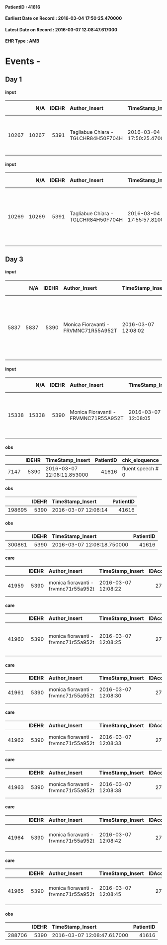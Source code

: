
#### PatientID : 41616
#### Earliest Date on Record : 2016-03-04 17:50:25.470000
#### Latest Date on Record : 2016-03-07 12:08:47.617000
#### EHR Type : AMB

# Events - 

## Day 1

#### input
|       |    N/A |   IDEHR | Author_Insert                       | TimeStamp_Insert           | EHRType   |   PatientID |   IDDigitalSignDocument | persone_vicine   |   Unnamed: 0_x.1 |   IDANAMNESI_SOCIALE | Patient   | FamigliaAltro   | Paziente_T   | FamigliaAltro_T   |   Non_Rilevabile_x.1 | Note_Non_Rilevabile_x.1   | opt_Problemi   | chk_contr_sintomi   | opt_paziente_a   | opt_famiglia_a   | opt_adeguatezza   | opt_paziente_solo   | ds_note_con                                                       | opt_presente_assente   | Presenza_minori   | Caregiver_principale   | opt_capacita     | opt_risorse_ec   | opt_paziente_psi   | opt_Ins_vol   | opt_esenzione   | opt_inv_civile   |   invalidita_perc | ds_codice_es   | Needs     | Domestic partnership   | Fragility   | opt_indennita_acc   | opt_legge   | opt_famiglia_psi   |
|------:|-------:|--------:|:------------------------------------|:---------------------------|:----------|------------:|------------------------:|:-----------------|-----------------:|---------------------:|:----------|:----------------|:-------------|:------------------|---------------------:|:--------------------------|:---------------|:--------------------|:-----------------|:-----------------|:------------------|:--------------------|:------------------------------------------------------------------|:-----------------------|:------------------|:-----------------------|:-----------------|:-----------------|:-------------------|:--------------|:----------------|:-----------------|------------------:|:---------------|:----------|:-----------------------|:------------|:--------------------|:------------|:-------------------|
| 10267 |  10267 |    5391 | Tagliabue Chiara - TGLCHR84H50F704H | 2016-03-04 17:50:25.470000 | AMB       |       41616 |                  293229 | N/A              |             2713 |                 1769 | Si#1      | Si#1            | No#0         | Parziale#2        |                    0 | NR                        | No#0           | controllo sintomi#0 | Indefinite#2     | Congruenti#1     | Si#1              | No#0                | Vive con la moglie Antonia di 80 aa che si occupa dell'assistenza | Presente#1             | No#0              | wife                   | Incrementabile#1 | Adeguate#1       | No#0               | No#0          | Si#1            | Si#1             |               100 | E01            | Clinici#0 | Coniuge/Convivente#0   | fisica#1    | Si#1                | No#0        | No#0               |

#### input
|       |    N/A |   IDEHR | Author_Insert                       | TimeStamp_Insert           | EHRType   |   PatientID |   IDDigitalSignDocument | persone_vicine   |   Unnamed: 0_x.1 |   IDANAMNESI_SOCIALE | Patient   | FamigliaAltro   | Paziente_T   | FamigliaAltro_T   |   Non_Rilevabile_x.1 | Note_Non_Rilevabile_x.1   | opt_Problemi   | chk_contr_sintomi   | opt_paziente_a   | opt_famiglia_a   | opt_adeguatezza   | opt_paziente_solo   | ds_note_con                                                       | opt_presente_assente   | Presenza_minori   | Caregiver_principale   | opt_capacita     | ds_familiari_coinv                                                                                                                             | opt_risorse_ec   | opt_paziente_psi   | opt_Ins_vol   | opt_esenzione   | opt_inv_civile   |   invalidita_perc | ds_codice_es   | Needs     | Domestic partnership   | Fragility   | opt_indennita_acc   | opt_legge   | opt_famiglia_psi   |
|------:|-------:|--------:|:------------------------------------|:---------------------------|:----------|------------:|------------------------:|:-----------------|-----------------:|---------------------:|:----------|:----------------|:-------------|:------------------|---------------------:|:--------------------------|:---------------|:--------------------|:-----------------|:-----------------|:------------------|:--------------------|:------------------------------------------------------------------|:-----------------------|:------------------|:-----------------------|:-----------------|:-----------------------------------------------------------------------------------------------------------------------------------------------|:-----------------|:-------------------|:--------------|:----------------|:-----------------|------------------:|:---------------|:----------|:-----------------------|:------------|:--------------------|:------------|:-------------------|
| 10269 |  10269 |    5391 | Tagliabue Chiara - TGLCHR84H50F704H | 2016-03-04 17:55:57.810000 | AMB       |       41616 |                  293239 | N/A              |             2715 |                 1771 | Si#1      | Si#1            | No#0         | Parziale#2        |                    0 | NR                        | No#0           | controllo sintomi#0 | Indefinite#2     | Congruenti#1     | Si#1              | No#0                | Vive con la moglie Antonia di 80 aa che si occupa dell'assistenza | Presente#1             | No#0              | wife                   | Incrementabile#1 | Il figlio Rosario, separato con una figlia in affidamento congiunto vive a Pavia. La nipote Amalia abita nelle vicinanze ed √® di riferimento. | Adeguate#1       | No#0               | No#0          | Si#1            | Si#1             |               100 | E01            | Clinici#0 | Coniuge/Convivente#0   | fisica#1    | Si#1                | No#0        | No#0               |


## Day 3

#### input
|      |    N/A |   IDEHR | Author_Insert                        | TimeStamp_Insert    |   IDAccess | EHRType   |   PatientID |   IDDigitalSignDocument | persone_vicine   |   Unnamed: 0_y |   IDANAMNESI_MED |   Non_Rilevabile_y | Note_Non_Rilevabile_y   | diagnosis                                                                                                                                                  |
|-----:|-------:|--------:|:-------------------------------------|:--------------------|-----------:|:----------|------------:|------------------------:|:-----------------|---------------:|-----------------:|-------------------:|:------------------------|:-----------------------------------------------------------------------------------------------------------------------------------------------------------|
| 5837 |   5837 |    5390 | Monica Fioravanti - FRVMNC71R55A952T | 2016-03-07 12:08:02 |      27280 | AMB       |       41616 |                  294978 | N/A              |           4363 |             3815 |                  0 | NR                      | 08/2015 cistectomia radicale+ linfoadenectomia iliaca. Confezionato ureterocutaneostomia bilaterale dx + ileostomia temporanea canalizzata poi nel 01/2016 |

#### input
|       |    N/A |   IDEHR | Author_Insert                        | TimeStamp_Insert    |   IDAccess | EHRType   |   PatientID |   IDDigitalSignDocument | persone_vicine   |   Unnamed: 0_y.1 |   IDDIAGNOSI_ICD |   Non_Rilevabile_y.1 | Note_Non_Rilevabile_y.1   | I_ICD                                                              | II_ICD                                                                               | III_ICD                                                      | IV_ICD                                              | V_ICD                                   | I_Anno   | II_Anno   | III_Anno   | I_Mese   |
|------:|-------:|--------:|:-------------------------------------|:--------------------|-----------:|:----------|------------:|------------------------:|:-----------------|-----------------:|-----------------:|---------------------:|:--------------------------|:-------------------------------------------------------------------|:-------------------------------------------------------------------------------------|:-------------------------------------------------------------|:----------------------------------------------------|:----------------------------------------|:---------|:----------|:-----------|:---------|
| 15338 |  15338 |    5390 | Monica Fioravanti - FRVMNC71R55A952T | 2016-03-07 12:08:05 |      27280 | AMB       |       41616 |                  294979 | N/A              |              899 |              899 |                    0 | NR                        | 1888 - Tumori maligni di altre specificate sedi della vescica#2121 | 1962 - Tumori maligni secondari e non specificati dei linfonodi intraaddominali#2142 | 1624 - Tumori maligni del lobo medio - bronco o polmone#2066 | 4019 - Ipertensione essenziale non specificata#2334 | 586 - Insufficienza renale cronica#2363 | 2015#55  | 2015#55   | 2012#52    | 08#08    |

#### obs
|      |   IDEHR | TimeStamp_Insert           |   PatientID | chk_eloquence     | asthenia     | body_temp    | agitation_behavior_freq   | mood        | cognitive_state   |
|-----:|--------:|:---------------------------|------------:|:------------------|:-------------|:-------------|:--------------------------|:------------|:------------------|
| 7147 |    5390 | 2016-03-07 12:08:11.853000 |       41616 | fluent speech # 0 | Moderate # 2 | Apyrexia # 0 | quiet # 0                 | Denial # 06 | Polished # 2      |

#### obs
|        |   IDEHR | TimeStamp_Insert    |   PatientID |
|-------:|--------:|:--------------------|------------:|
| 198695 |    5390 | 2016-03-07 12:08:14 |       41616 |

#### obs
|        |   IDEHR | TimeStamp_Insert           |   PatientID |
|-------:|--------:|:---------------------------|------------:|
| 300861 |    5390 | 2016-03-07 12:08:18.750000 |       41616 |

#### care
|       |   IDEHR | Author_Insert                        | TimeStamp_Insert    |   IDAccess | EHRType   |   PatientID |   IDTERAPIE_OUTPAT_VIDAS | ds_altro_farmaco   | ds_dose   | opt_via_di_somm        | ds_ora   | dt_data_inizio      | ds_note_y   |   opt_pregressa |   opt_somm_terapia |   opt_estemporanea |   opt_termina |   opt_somm_in_pompa | opt_farmaco              |
|------:|--------:|:-------------------------------------|:--------------------|-----------:|:----------|------------:|-------------------------:|:-------------------|:----------|:-----------------------|:---------|:--------------------|:------------|----------------:|-------------------:|-------------------:|--------------:|--------------------:|:-------------------------|
| 41959 |    5390 | monica fioravanti - frvmnc71r55a952t | 2016-03-07 12:08:22 |      27280 | amb       |       41616 |                    19537 | eligard 7.5        | 1 fl      | subcutaneously # 3 = 3 | 10 # 10  | 2016-03-07 00:00:00 | fl 1 month  |               0 |                  0 |                  0 |             0 |                   0 | other (see notes) # 2004 |

#### care
|       |   IDEHR | Author_Insert                        | TimeStamp_Insert    |   IDAccess | EHRType   |   PatientID |   IDTERAPIE_OUTPAT_VIDAS | ds_dose   | opt_via_di_somm   | ds_ora   | dt_data_inizio      |   opt_pregressa |   opt_somm_terapia |   opt_estemporanea |   opt_termina |   opt_somm_in_pompa | opt_farmaco                                 |
|------:|--------:|:-------------------------------------|:--------------------|-----------:|:----------|------------:|-------------------------:|:----------|:------------------|:---------|:--------------------|----------------:|-------------------:|-------------------:|--------------:|--------------------:|:--------------------------------------------|
| 41960 |    5390 | monica fioravanti - frvmnc71r55a952t | 2016-03-07 12:08:25 |      27280 | amb       |       41616 |                    19538 | 1 cp      | oral # 0 = 0      | 20 # 20  | 2016-03-07 00:00:00 |               0 |                  0 |                  0 |             0 |                   0 | omeprazole (omeprazole 20 mg tablets) # 960 |

#### care
|       |   IDEHR | Author_Insert                        | TimeStamp_Insert    |   IDAccess | EHRType   |   PatientID |   IDTERAPIE_OUTPAT_VIDAS | ds_altro_farmaco   | ds_dose   | opt_via_di_somm   | ds_ora   | dt_data_inizio      |   opt_pregressa |   opt_somm_terapia |   opt_estemporanea |   opt_termina |   opt_somm_in_pompa | opt_farmaco              |
|------:|--------:|:-------------------------------------|:--------------------|-----------:|:----------|------------:|-------------------------:|:-------------------|:----------|:------------------|:---------|:--------------------|----------------:|-------------------:|-------------------:|--------------:|--------------------:|:-------------------------|
| 41961 |    5390 | monica fioravanti - frvmnc71r55a952t | 2016-03-07 12:08:30 |      27280 | amb       |       41616 |                    19539 | adenuric           | 1 cp      | oral # 0 = 0      | 15 # 15  | 2016-03-07 00:00:00 |               0 |                  0 |                  0 |             0 |                   0 | other (see notes) # 2004 |

#### care
|       |   IDEHR | Author_Insert                        | TimeStamp_Insert    |   IDAccess | EHRType   |   PatientID |   IDTERAPIE_OUTPAT_VIDAS | ds_dose   | opt_via_di_somm   | ds_ora   | dt_data_inizio      |   opt_pregressa |   opt_somm_terapia |   opt_estemporanea |   opt_termina |   opt_somm_in_pompa | opt_farmaco                         |
|------:|--------:|:-------------------------------------|:--------------------|-----------:|:----------|------------:|-------------------------:|:----------|:------------------|:---------|:--------------------|----------------:|-------------------:|-------------------:|--------------:|--------------------:|:------------------------------------|
| 41962 |    5390 | monica fioravanti - frvmnc71r55a952t | 2016-03-07 12:08:33 |      27280 | amb       |       41616 |                    19540 | 1 cp      | oral # 0 = 0      | 12 # 12  | 2016-03-07 00:00:00 |               0 |                  0 |                  0 |             0 |                   0 | folic acid (5 mg folina cps) # 1161 |

#### care
|       |   IDEHR | Author_Insert                        | TimeStamp_Insert    |   IDAccess | EHRType   |   PatientID |   IDTERAPIE_OUTPAT_VIDAS | ds_altro_farmaco   | ds_dose   | opt_via_di_somm        | ds_ora   | dt_data_inizio      | ds_note_y               |   opt_pregressa |   opt_somm_terapia |   opt_estemporanea |   opt_termina |   opt_somm_in_pompa | opt_farmaco              |
|------:|--------:|:-------------------------------------|:--------------------|-----------:|:----------|------------:|-------------------------:|:-------------------|:----------|:-----------------------|:---------|:--------------------|:------------------------|----------------:|-------------------:|-------------------:|--------------:|--------------------:|:-------------------------|
| 41963 |    5390 | monica fioravanti - frvmnc71r55a952t | 2016-03-07 12:08:38 |      27280 | amb       |       41616 |                    19541 | aranesp            | 1 fl      | subcutaneously # 3 = 3 | 09 # 9   | 2016-03-07 00:00:00 | 1 fl a week (wednesday) |               0 |                  0 |                  0 |             0 |                   0 | other (see notes) # 2004 |

#### care
|       |   IDEHR | Author_Insert                        | TimeStamp_Insert    |   IDAccess | EHRType   |   PatientID |   IDTERAPIE_OUTPAT_VIDAS | ds_dose   | opt_via_di_somm   | ds_ora   | dt_data_inizio      |   opt_pregressa |   opt_somm_terapia |   opt_estemporanea |   opt_termina |   opt_somm_in_pompa | opt_farmaco                             |
|------:|--------:|:-------------------------------------|:--------------------|-----------:|:----------|------------:|-------------------------:|:----------|:------------------|:---------|:--------------------|----------------:|-------------------:|-------------------:|--------------:|--------------------:|:----------------------------------------|
| 41964 |    5390 | monica fioravanti - frvmnc71r55a952t | 2016-03-07 12:08:42 |      27280 | amb       |       41616 |                    19542 | 1 cp      | oral # 0 = 0      | 08 # 8   | 2016-03-07 00:00:00 |               0 |                  0 |                  0 |             0 |                   0 | furosemide (25 mg lasix tablets) # 1223 |

#### care
|       |   IDEHR | Author_Insert                        | TimeStamp_Insert    |   IDAccess | EHRType   |   PatientID |   IDTERAPIE_OUTPAT_VIDAS | ds_dose   | opt_via_di_somm   | ds_ora   | dt_data_inizio      |   opt_pregressa |   opt_somm_terapia |   opt_estemporanea |   opt_termina |   opt_somm_in_pompa | opt_farmaco                                 |
|------:|--------:|:-------------------------------------|:--------------------|-----------:|:----------|------------:|-------------------------:|:----------|:------------------|:---------|:--------------------|----------------:|-------------------:|-------------------:|--------------:|--------------------:|:--------------------------------------------|
| 41965 |    5390 | monica fioravanti - frvmnc71r55a952t | 2016-03-07 12:08:45 |      27280 | amb       |       41616 |                    19543 | 1 cp      | oral # 0 = 0      | 08 # 8   | 2016-03-07 00:00:00 |               0 |                  0 |                  0 |             0 |                   0 | bicalutamide (casodex 50 mg tablets) # 1560 |

#### obs
|        |   IDEHR | TimeStamp_Insert           |   PatientID |
|-------:|--------:|:---------------------------|------------:|
| 288706 |    5390 | 2016-03-07 12:08:47.617000 |       41616 |


